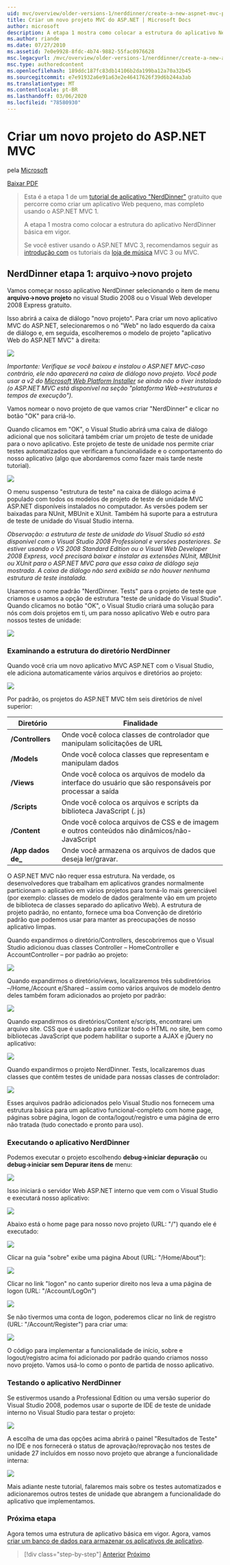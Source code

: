 ```yaml
---
uid: mvc/overview/older-versions-1/nerddinner/create-a-new-aspnet-mvc-project
title: Criar um novo projeto MVC do ASP.NET | Microsoft Docs
author: microsoft
description: A etapa 1 mostra como colocar a estrutura do aplicativo NerdDinner básica em vigor.
ms.author: riande
ms.date: 07/27/2010
ms.assetid: 7e0e9928-8fdc-4b74-9882-55fac0976628
msc.legacyurl: /mvc/overview/older-versions-1/nerddinner/create-a-new-aspnet-mvc-project
msc.type: authoredcontent
ms.openlocfilehash: 189ddc187fc83db14106b2da199ba12a70a32b45
ms.sourcegitcommit: e7e91932a6e91a63e2e46417626f39d6b244a3ab
ms.translationtype: MT
ms.contentlocale: pt-BR
ms.lasthandoff: 03/06/2020
ms.locfileid: "78580930"
---
```

# <a name="create-a-new-aspnet-mvc-project"></a>Criar um novo projeto do ASP.NET MVC

pela [Microsoft](https://github.com/microsoft)

[Baixar PDF](http://aspnetmvcbook.s3.amazonaws.com/aspnetmvc-nerdinner_v1.pdf)

> Esta é a etapa 1 de um [tutorial de aplicativo "NerdDinner"](introducing-the-nerddinner-tutorial.md) gratuito que percorre como criar um aplicativo Web pequeno, mas completo usando o ASP.NET MVC 1.
> 
> A etapa 1 mostra como colocar a estrutura do aplicativo NerdDinner básica em vigor.
> 
> Se você estiver usando o ASP.NET MVC 3, recomendamos seguir as [introdução com](../../older-versions/getting-started-with-aspnet-mvc3/cs/intro-to-aspnet-mvc-3.md) os tutoriais da [loja de música](../../older-versions/mvc-music-store/mvc-music-store-part-1.md) MVC 3 ou MVC.

## <a name="nerddinner-step-1-file-gtnew-project"></a>NerdDinner etapa 1: arquivo-&gt;novo projeto

Vamos começar nosso aplicativo NerdDinner selecionando o item de menu **arquivo-&gt;novo projeto** no visual Studio 2008 ou o Visual Web developer 2008 Express gratuito.

Isso abrirá a caixa de diálogo "novo projeto". Para criar um novo aplicativo MVC do ASP.NET, selecionaremos o nó "Web" no lado esquerdo da caixa de diálogo e, em seguida, escolheremos o modelo de projeto "aplicativo Web do ASP.NET MVC" à direita:

![](create-a-new-aspnet-mvc-project/_static/image1.png)

*Importante: Verifique se você baixou e instalou o ASP.NET MVC-caso contrário, ele não aparecerá na caixa de diálogo novo projeto. Você pode usar a v2 do [Microsoft Web Platform Installer](https://www.microsoft.com/web/downloads/platform.aspx) se ainda não o tiver instalado (o ASP.NET MVC está disponível na seção "plataforma Web-&gt;estruturas e tempos de execução").*

Vamos nomear o novo projeto de que vamos criar "NerdDinner" e clicar no botão "OK" para criá-lo.

Quando clicamos em "OK", o Visual Studio abrirá uma caixa de diálogo adicional que nos solicitará também criar um projeto de teste de unidade para o novo aplicativo. Este projeto de teste de unidade nos permite criar testes automatizados que verificam a funcionalidade e o comportamento do nosso aplicativo (algo que abordaremos como fazer mais tarde neste tutorial).

![](create-a-new-aspnet-mvc-project/_static/image2.png)

O menu suspenso "estrutura de teste" na caixa de diálogo acima é populado com todos os modelos de projeto de teste de unidade MVC ASP.NET disponíveis instalados no computador. As versões podem ser baixadas para NUnit, MBUnit e XUnit. Também há suporte para a estrutura de teste de unidade do Visual Studio interna.

*Observação: a estrutura de teste de unidade do Visual Studio só está disponível com o Visual Studio 2008 Professional e versões posteriores. Se estiver usando o VS 2008 Standard Edition ou o Visual Web Developer 2008 Express, você precisará baixar e instalar as extensões NUnit, MBUnit ou XUnit para o ASP.NET MVC para que essa caixa de diálogo seja mostrada. A caixa de diálogo não será exibida se não houver nenhuma estrutura de teste instalada.*

Usaremos o nome padrão "NerdDinner. Tests" para o projeto de teste que criamos e usamos a opção de estrutura "teste de unidade do Visual Studio". Quando clicamos no botão "OK", o Visual Studio criará uma solução para nós com dois projetos em ti, um para nosso aplicativo Web e outro para nossos testes de unidade:

![](create-a-new-aspnet-mvc-project/_static/image3.png)

### <a name="examining-the-nerddinner-directory-structure"></a>Examinando a estrutura do diretório NerdDinner

Quando você cria um novo aplicativo MVC ASP.NET com o Visual Studio, ele adiciona automaticamente vários arquivos e diretórios ao projeto:

![](create-a-new-aspnet-mvc-project/_static/image4.png)

Por padrão, os projetos do ASP.NET MVC têm seis diretórios de nível superior:

| **Diretório** | **Finalidade** |
| --- | --- |
| **/Controllers** | Onde você coloca classes de controlador que manipulam solicitações de URL |
| **/Models** | Onde você coloca classes que representam e manipulam dados |
| **/Views** | Onde você coloca os arquivos de modelo da interface do usuário que são responsáveis por processar a saída |
| **/Scripts** | Onde você coloca os arquivos e scripts da biblioteca JavaScript (. js) |
| **/Content** | Onde você coloca arquivos de CSS e de imagem e outros conteúdos não dinâmicos/não-JavaScript |
| **/App dados de\_** | Onde você armazena os arquivos de dados que deseja ler/gravar. |

O ASP.NET MVC não requer essa estrutura. Na verdade, os desenvolvedores que trabalham em aplicativos grandes normalmente particionam o aplicativo em vários projetos para torná-lo mais gerenciável (por exemplo: classes de modelo de dados geralmente vão em um projeto de biblioteca de classes separado do aplicativo Web). A estrutura de projeto padrão, no entanto, fornece uma boa Convenção de diretório padrão que podemos usar para manter as preocupações de nosso aplicativo limpas.

Quando expandirmos o diretório/Controllers, descobriremos que o Visual Studio adicionou duas classes Controller – HomeController e AccountController – por padrão ao projeto:

![](create-a-new-aspnet-mvc-project/_static/image5.png)

Quando expandirmos o diretório/views, localizaremos três subdiretórios –/Home,/Account e/Shared – assim como vários arquivos de modelo dentro deles também foram adicionados ao projeto por padrão:

![](create-a-new-aspnet-mvc-project/_static/image6.png)

Quando expandirmos os diretórios/Content e/scripts, encontrarei um arquivo site. CSS que é usado para estilizar todo o HTML no site, bem como bibliotecas JavaScript que podem habilitar o suporte a AJAX e jQuery no aplicativo:

![](create-a-new-aspnet-mvc-project/_static/image7.png)

Quando expandirmos o projeto NerdDinner. Tests, localizaremos duas classes que contêm testes de unidade para nossas classes de controlador:

![](create-a-new-aspnet-mvc-project/_static/image8.png)

Esses arquivos padrão adicionados pelo Visual Studio nos fornecem uma estrutura básica para um aplicativo funcional-completo com home page, páginas sobre página, logon de conta/logout/registro e uma página de erro não tratada (tudo conectado e pronto para uso).

### <a name="running-the-nerddinner-application"></a>Executando o aplicativo NerdDinner

Podemos executar o projeto escolhendo **debug-&gt;iniciar depuração** ou **debug-&gt;iniciar sem Depurar itens de** menu:

![](create-a-new-aspnet-mvc-project/_static/image9.png)

Isso iniciará o servidor Web ASP.NET interno que vem com o Visual Studio e executará nosso aplicativo:

![](create-a-new-aspnet-mvc-project/_static/image10.png)

Abaixo está o home page para nosso novo projeto (URL: "/") quando ele é executado:

![](create-a-new-aspnet-mvc-project/_static/image11.png)

Clicar na guia "sobre" exibe uma página About (URL: "/Home/About"):

![](create-a-new-aspnet-mvc-project/_static/image12.png)

Clicar no link "logon" no canto superior direito nos leva a uma página de logon (URL: "/Account/LogOn")

![](create-a-new-aspnet-mvc-project/_static/image13.png)

Se não tivermos uma conta de logon, poderemos clicar no link de registro (URL: "/Account/Register") para criar uma:

![](create-a-new-aspnet-mvc-project/_static/image14.png)

O código para implementar a funcionalidade de início, sobre e logout/registro acima foi adicionado por padrão quando criamos nosso novo projeto. Vamos usá-lo como o ponto de partida de nosso aplicativo.

### <a name="testing-the-nerddinner-application"></a>Testando o aplicativo NerdDinner

Se estivermos usando a Professional Edition ou uma versão superior do Visual Studio 2008, podemos usar o suporte de IDE de teste de unidade interno no Visual Studio para testar o projeto:

![](create-a-new-aspnet-mvc-project/_static/image15.png)

A escolha de uma das opções acima abrirá o painel "Resultados de Teste" no IDE e nos fornecerá o status de aprovação/reprovação nos testes de unidade 27 incluídos em nosso novo projeto que abrange a funcionalidade interna:

![](create-a-new-aspnet-mvc-project/_static/image16.png)

Mais adiante neste tutorial, falaremos mais sobre os testes automatizados e adicionaremos outros testes de unidade que abrangem a funcionalidade do aplicativo que implementamos.

### <a name="next-step"></a>Próxima etapa

Agora temos uma estrutura de aplicativo básica em vigor. Agora, vamos [criar um banco de dados para armazenar os aplicativos de aplicativo](create-a-database.md).

> [!div class="step-by-step"]
> [Anterior](introducing-the-nerddinner-tutorial.md)
> [Próximo](create-a-database.md)
